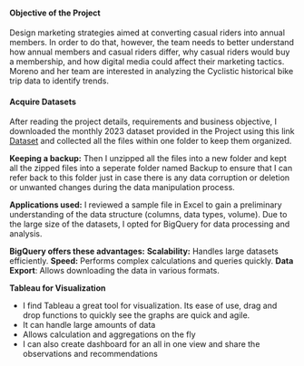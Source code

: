 
#### Objective of the Project

Design marketing strategies aimed at converting casual riders into annual members. In order to do that, however, the team needs to better understand how
annual members and casual riders differ, why casual riders would buy a membership, and how digital media could affect their marketing tactics. Moreno and her team are interested in analyzing the Cyclistic historical bike trip data to identify trends.


#### Acquire Datasets 

After reading the project details, requirements and business objective, I downloaded the monthly 2023 dataset provided in the Project using this link [Dataset](http://https://divvy-tripdata.s3.amazonaws.com/index.html) and collected all the files within one folder to keep them organized.

**Keeping a backup:** Then I unzipped all the files into a new folder and kept all the zipped files into a seperate folder named Backup to ensure that I can refer back to this folder just in case there is any data corruption or deletion or unwanted changes during the data manipulation process.

**Applications used:**
I reviewed a sample file in Excel to gain a preliminary understanding of the data structure (columns, data types, volume). Due to the large size of the datasets, I opted for BigQuery for data processing and analysis. 

**BigQuery offers these advantages:**
**Scalability:** Handles large datasets efficiently.
**Speed:** Performs complex calculations and queries quickly.
**Data Export**: Allows downloading the data in various formats.

**Tableau for Visualization**
- I find Tableau a great tool for visualization. Its ease of use, drag and drop  functions to quickly see the graphs are quick and agile. 
- It can handle large amounts of data
- Allows calculation and aggregations on the fly
- I can also create dashboard for an all in one view and share the observations and recommendations
